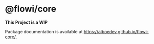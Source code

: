 # @flowi/core

**This Project is a WIP**

Package documentation is available at https://alboedev.github.io/flowi-core/.
